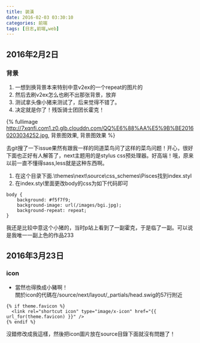 ```yaml
---
title: 装潢
date: 2016-02-03 03:30:10
categories: 前端
tags: [日志,前端,web]
---
```

## 2016年2月2日
### 背景
1. 一想到换背景本来特别中意v2ex的一个repeat的图片的
2. 然后去刷v2ex怎么也刷不出那张背景，放弃
3. 测试拿头像小猪来测试了，后来觉得不错了。
4. 决定就是你了！残饭骑士团团长霍克！

{% fullimage http://7xqnfi.com1.z0.glb.clouddn.com/QQ%E6%88%AA%E5%9B%BE20160203034252.jpg, 背景图效果, 背景图效果  %}

去git搜了一下issue果然有跟我一样的同道菜鸟问了这样的菜鸟问题！开心，很好下面也正好有人解答了，next主题用的是stylus css预处理器。好高端！哦，原来以前一直不懂得sass,less就是这种东西啊。

1. 在这个目录下面.\themes\next\source\css\_schemes\Pisces找到index.styl
2. 在index.styl里面更改body的css为如下代码即可

```
body {
	background: #f5f7f9;
	background-image: url(/images/bgi.jpg);
	background-repeat: repeat;
}
```

我还是比较中意这个小猪的，当时p站上看到了一副霍克，于是临了一副。可以说是我唯一一副上色的作品233
## 2016年3月23日
### icon
* 當然也得換成小豬啊！  
關於icon的代碼在/source/next/layout/_partials/head.swig的57行附近
```
{% if theme.favicon %}
  <link rel="shortcut icon" type="image/x-icon" href="{{ url_for(theme.favicon) }}" />
{% endif %}
```
沒錯修改成我這樣，然後把icon圖片放在source目錄下面就沒有問題了！
